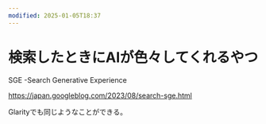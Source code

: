 ```yaml
---
modified: 2025-01-05T18:37
---
```

# 検索したときにAIが色々してくれるやつ

SGE -Search Generative Experience

https://japan.googleblog.com/2023/08/search-sge.html

Glarityでも同じようなことができる。